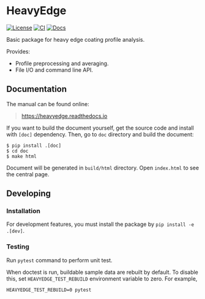 # HeavyEdge

[![License](https://img.shields.io/github/license/heavyedge/heavyedge)](https://github.com/heavyedge/heavyedge/blob/master/LICENSE)
[![CI](https://github.com/heavyedge/heavyedge/actions/workflows/ci.yml/badge.svg)](https://github.com/heavyedge/heavyedge/actions/workflows/ci.yml)
[![Docs](https://readthedocs.org/projects/curvesimilarities/badge/?version=latest)](https://curvesimilarities.readthedocs.io/en/latest/?badge=latest)

Basic package for heavy edge coating profile analysis.

Provides:

- Profile preprocessing and averaging.
- File I/O and command line API.

## Documentation

The manual can be found online:

> https://heavyedge.readthedocs.io

If you want to build the document yourself, get the source code and install with `[doc]` dependency.
Then, go to `doc` directory and build the document:

```
$ pip install .[doc]
$ cd doc
$ make html
```

Document will be generated in `build/html` directory. Open `index.html` to see the central page.

## Developing

### Installation

For development features, you must install the package by `pip install -e .[dev]`.

### Testing

Run `pytest` command to perform unit test.

When doctest is run, buildable sample data are rebuilt by default.
To disable this, set `HEAVYEDGE_TEST_REBUILD` environment variable to zero.
For example,
```
HEAVYEDGE_TEST_REBUILD=0 pytest
```
